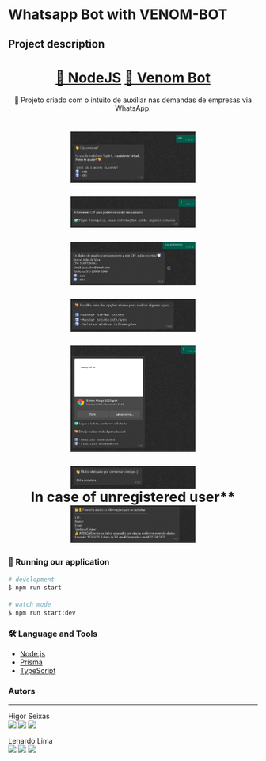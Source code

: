 # Whatsapp Bot with VENOM-BOT

## Project description

<p align="center"></p>
<h1 align="center">
    <a href="https://nodejs.org/en/">🔗 NodeJS</a>
    <a href="https://www.npmjs.com/package/venom-bot">🧠 Venom Bot</a>
</h1>
<p align="center">🚀 Projeto criado com o intuito de auxiliar nas demandas de empresas via WhatsApp.</p>
<h1 align="center">

  <img alt="Welcome" title="Welcome" align="center" style="width: 50%" src="./assets/welcome.png" /><br/>
 
  <img alt="Menu" title="Menu" align="center" style="width: 50%" src="./assets\Informe_CPF.png" /><br/>
  
  <img alt="Order" title="Order" align="center" style="width: 50%" src="./assets/Confirmacao_de _cpf.png" /><br/>
 
  <img alt="Order" title="Order" align="center" style="width: 50%" src="./assets/user_choises.png" /><br/>

  <img alt="Address" title="Address" align="center" style="width: 50%" src="./assets/SendBoleto.png" /><br/>

  <img alt="Bill" title="Bill" align="center" style="width: 50%" src="./assets/final.png" /><br/>
  In case of unregistered user**<br/>
  <img alt="Assistant" title="Assistant" align="center" style="width: 50%" src="./assets/cadastro.png" />
</h1>

### 🎲 Running our application

```bash
# development
$ npm run start

# watch mode
$ npm run start:dev
```

### 🛠 Language and Tools

- [Node.js](https://nodejs.org/en/)
- [Prisma](https://www.prisma.io/docs)
- [TypeScript](https://www.typescriptlang.org/docs/)

### Autors

---

Higor Seixas<br/>
 <a href ="higor.c.seixas@gmail.com">
  <img src="https://img.shields.io/badge/Gmail-D14836?style=for-the-badge&logo=gmail&logoColor=white" target="_blank"></a>
  <a href="https://www.linkedin.com/in/higor-celm-seixas-27rj/" alt="Linkedin">
  <img src="https://img.shields.io/badge/LinkedIn-0077B5?style=for-the-badge&logo=linkedin&logoColor=white" /></a>
   <a href="https://twitter.com/higoreixas2" alt="Twitter">
  <img src="https://img.shields.io/badge/Twitter-1DA1F2?style=for-the-badge&logo=twitter&logoColor=white" /></a>

Lenardo Lima<br/>
 <a href ="mailto:leonardorocha.limaa@gmail.com">
  <img src="https://img.shields.io/badge/Gmail-D14836?style=for-the-badge&logo=gmail&logoColor=white" target="_blank"></a>
  <a href="https://www.linkedin.com/in/leonardo-vinícius-r-7ba1a6118/" alt="Linkedin">
  <img src="https://img.shields.io/badge/LinkedIn-0077B5?style=for-the-badge&logo=linkedin&logoColor=white" /></a>
   <a href="https://twitter.com/arochaleeo" alt="Twitter">
  <img src="https://img.shields.io/badge/Twitter-1DA1F2?style=for-the-badge&logo=twitter&logoColor=white" /></a>
